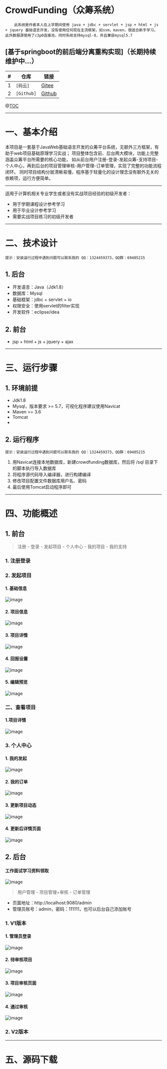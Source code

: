# CrowdFunding（众筹系统）

        此系统是作者本人在上学期间使用 java + jdbc + servlet + jsp + html + js + jquery 基础语言开发，没有使用任何现在主流框架，如ssm，maven，很适合新手学习。
    此外数据源使用了c3p0连接池，同时系统支持mysql-8，并且兼容mysql5.7

## [基于springboot的前后端分离重构实现]（长期持续维护中...）

| #   | 仓库         | 链接        |
|-----|------------|-----------|
| 1   | `[码云]`     | [Gitee](https://gitee.com/quhailong/yeeee_crowdfunding.git) |
| 2   | `[Github]` | [Github](https://github.com/quhailong1995/yeeee_crowdfunding.git) |



@[TOC](文章目录)

---

# 一、基本介绍

本项目是一套基于JavaWeb基础语言开发的众筹平台系统，无额外三方框架，有助于web项目基础原理学习实战；
项目整体包含前、后台两大模块，功能上完整涵盖众筹平台所需要的核心功能，
如从前台用户注册-登录-发起众筹-支持项目-个人中心，再到后台的项目管理审核-用户管理-订单管理，实现了完整的功能流程闭环。
同时项目结构分层清晰易懂，程序基于轻量化的设计理念没有额外无关的依赖项，运行方便简单。

---

适用于计算机相关专业学生或者没有实战项目经验的初级开发者：
- 用于学期课程设计参考学习
- 用于毕业设计参考学习
- 需要实战项目练习的初级开发者

---

# 二、技术设计

`提示：安装运行过程中遇到问题可以联系我的 QQ：1324459373，QQ群：69405215`

## 1. 后台

- 开发语言：Java（Jdk1.8）
- 数据库：Mysql
- 基础框架：jdbc + servlet + io
- 权限安全：使用servlet的filter实现
- 开发软件：eclipse/idea

## 2. 前台

- jsp + html + js + jquery + ajax

---

# 三、运行步骤

## 1. 环境前提

- Jdk1.8
- Mysql，版本要求 >= 5.7，可视化程序建议使用Navicat
- Maven >= 3.6
- Tomcat
-
## 2. 运行程序

`提示：安装运行过程中遇到问题可以联系我的 QQ：1324459373，QQ群：69405215`

1. 用Navicat连接本地数据库，新建crowdfunding数据库，然后将 /sql 目录下的脚本执行导入数据库
2. 将程序源代码导入编译器，进行构建编译
3. 修改项目配置文件数据库用户名、密码
4. 最后使用Tomcat启动程序即可

---

# 四、功能概述

## 1. 前台

> 注册 - 登录 - 发起项目 - 个人中心 - 我的项目 - 我的支持

### 1. 注册登录

### 2. 发起项目

#### 1. 基础信息

![image](http://oos.yeee.vip/1.%E5%8F%91%E8%B5%B7%E9%A1%B9%E7%9B%AE-%E5%9F%BA%E7%A1%80%E4%BF%A1%E6%81%AF.png)

#### 2. 项目信息

![image](http://oos.yeee.vip/2.%E5%8F%91%E8%B5%B7%E9%A1%B9%E7%9B%AE-%E9%A1%B9%E7%9B%AE%E4%BF%A1%E6%81%AF.png)

#### 3. 项目详情

![image](http://oos.yeee.vip/3.%E5%8F%91%E8%B5%B7%E9%A1%B9%E7%9B%AE-%E9%A1%B9%E7%9B%AE%E8%AF%A6%E6%83%85.png)

#### 4. 回报设置

![image](http://oos.yeee.vip/4.%E5%8F%91%E8%B5%B7%E9%A1%B9%E7%9B%AE-%E5%9B%9E%E6%8A%A5%E8%AE%BE%E7%BD%AE.png)

#### 5. 编辑预览

![image](http://oos.yeee.vip/5.%E5%8F%91%E8%B5%B7%E9%A1%B9%E7%9B%AE-%E7%BC%96%E8%BE%91%E9%A2%84%E8%A7%88.png)

### 二、查看项目

#### 1.项目详情

![image](http://oos.yeee.vip/13.%E6%B5%8B%E8%AF%95%E9%A1%B9%E7%9B%AE%20-%E8%AF%A6%E6%83%85%E9%A1%B5.png)

### 3. 个人中心

#### 1. 我的发起

![image](http://oos.yeee.vip/6.%E4%B8%AA%E4%BA%BA%E4%BF%A1%E6%81%AF-%E6%88%91%E7%9A%84%E5%8F%91%E8%B5%B7.png)

#### 2. 我的订单

![image](http://oos.yeee.vip/14.%E4%B8%AA%E4%BA%BA%E4%BF%A1%E6%81%AF-%E6%88%91%E7%9A%84%E8%AE%A2%E5%8D%95.png)

#### 3. 更新项目动态

![image](http://oos.yeee.vip/11.%E5%8F%91%E8%B5%B7%E8%80%85%E6%9B%B4%E6%96%B0%E9%A1%B9%E7%9B%AE%E5%8A%A8%E6%80%81.png)

#### 4. 更新后详情页面

![image](http://oos.yeee.vip/12.%E6%9B%B4%E6%96%B0%E8%BF%9B%E5%B1%95%E5%90%8E.png)

## 2. 后台

#### 工作面试学习资料领取
![image](https://oos.yeee.vip/JAVA%E9%AB%98%E7%BA%A7%E5%AD%A6%E4%B9%A0%E8%B7%AF%E7%BA%BF.png)

> 用户管理 - 项目管理+审核 - 订单管理
>
- 页面地址：http://localhost:9080/admin
- 管理员账号：admin，密码：111111，也可以后台自己添加账号

### 1. V1版本

#### 1. 管理员登录

![image](http://oos.yeee.vip/7.%E7%AE%A1%E7%90%86%E5%91%98%E7%99%BB%E9%99%86%E9%A1%B5%E9%9D%A2.png)

#### 2. 待审核项目

![image](http://oos.yeee.vip/8.%E5%90%8E%E5%8F%B0%E7%AE%A1%E7%90%86%E4%B8%AD%E5%BF%83-%E5%BE%85%E5%AE%A1%E6%A0%B8%E9%A1%B9%E7%9B%AE.png)

#### 3. 项目审核页面

![image](http://oos.yeee.vip/9.%E9%A1%B9%E7%9B%AE%E5%AE%A1%E6%A0%B8%E9%A1%B5%E9%9D%A2.png)

#### 4. 通过审核

![image](http://oos.yeee.vip/10.%E9%80%9A%E8%BF%87%E5%AE%A1%E6%A0%B8.png)

### 2. V2版本

---

# 五、源码下载


